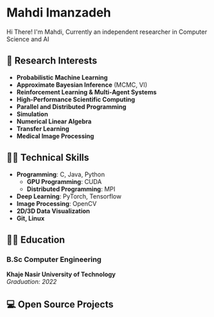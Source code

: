 # Mahdi Imanzadeh

Hi There! I'm Mahdi, Currently an independent researcher in Computer Science and AI  

## 📔 Research Interests
- **Probabilistic Machine Learning**  
- **Approximate Bayesian Inference** (MCMC, VI)  
- **Reinforcement Learning & Multi-Agent Systems**  
- **High-Performance Scientific Computing**  
- **Parallel and Distributed Programming**  
- **Simulation**  
- **Numerical Linear Algebra**
- **Transfer Learning**
- **Medical Image Processing**


## 👨‍💻 Technical Skills
- **Programming**: C, Java, Python  
  - **GPU Programming**: CUDA  
  - **Distributed Programming**: MPI  
- **Deep Learning**: PyTorch, Tensorflow 
- **Image Processing**: OpenCV  
- **2D/3D Data Visualization**  
- **Git, Linux**  

## 👨‍🎓 Education  
### **B.Sc Computer Engineering**  
**Khaje Nasir University of Technology**  
_Graduation: 2022_  

## 💻 Open Source Projects
